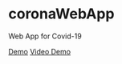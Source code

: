 # coronaWebApp
Web App for Covid-19 

</a>
<a href="https://bit.ly/2IzzaP3" target="_blank">Demo</a>
<a href="https://bit.ly/35qk87l" target="_blank">Video Demo</a>
